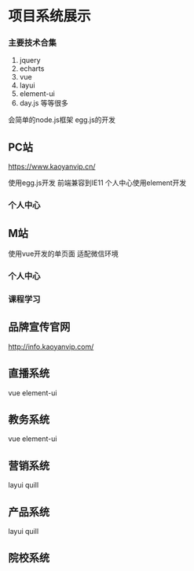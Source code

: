 # 项目系统展示

### 主要技术合集

1. jquery 
2. echarts 
3. vue 
4. layui
5. element-ui
6. day.js
等等很多
   
会简单的node.js框架 egg.js的开发

## PC站

https://www.kaoyanvip.cn/

使用egg.js开发  前端兼容到IE11 个人中心使用element开发

### 个人中心

<ImageZoom
src="/crm/images/w2021-02-22351212.png"
:border="true"
width="600"
/>

## M站

使用vue开发的单页面 适配微信环境

### 个人中心

<ImageZoom
src="/crm/images/w2021-02-22132.png"
:border="true"
width="600"
/>

### 课程学习

<ImageZoom
src="/crm/images/w2021-02-12321.png"
:border="true"
width="600"
/>

## 品牌宣传官网

http://info.kaoyanvip.com/

## 直播系统

vue element-ui

<ImageZoom
src="/crm/images/sssds2w22ssdsds.png"
:border="true"
width="600"
/>

## 教务系统

vue element-ui

<ImageZoom
src="/crm/images/w2021-02-22 104212.png"
:border="true"
width="600"
/>

<ImageZoom
src="/crm/images/w2021-02-22 104253.png"
:border="true"
width="600"
/>

## 营销系统

layui  quill

<ImageZoom
src="/crm/images/w2021-02-22121212.png"
:border="true"
width="600"
/>

## 产品系统

layui  quill

<ImageZoom
src="/crm/images/w2021-02-223412.png"
:border="true"
width="600"
/>

## 院校系统

<ImageZoom
src="/crm/images/w2021-02-31111212.png"
:border="true"
width="600"
/>
